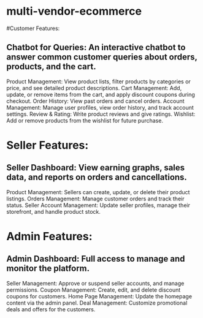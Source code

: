 # multi-vendor-ecommerce
#Customer Features:

## Chatbot for Queries: An interactive chatbot to answer common customer queries about orders, products, and the cart.
Product Management: View product lists, filter products by categories or price, and see detailed product descriptions.
Cart Management: Add, update, or remove items from the cart, and apply discount coupons during checkout.
Order History: View past orders and cancel orders.
Account Management: Manage user profiles, view order history, and track account settings.
Review & Rating: Write product reviews and give ratings.
Wishlist: Add or remove products from the wishlist for future purchase.

# Seller Features:

## Seller Dashboard: View earning graphs, sales data, and reports on orders and cancellations.
Product Management: Sellers can create, update, or delete their product listings.
Orders Management: Manage customer orders and track their status.
Seller Account Management: Update seller profiles, manage their storefront, and handle product stock.

# Admin Features:

## Admin Dashboard: Full access to manage and monitor the platform.
Seller Management: Approve or suspend seller accounts, and manage permissions.
Coupon Management: Create, edit, and delete discount coupons for customers.
Home Page Management: Update the homepage content via the admin panel.
Deal Management: Customize promotional deals and offers for the customers.
